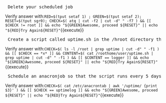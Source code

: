 <pre> Delete your scheduled job </pre>

Verify answer with:`RED=$(tput setaf 1) ; GREEN=$(tput setaf 2); RESET=$(tput sgr0); CHECK=$( atq | cut -f2 | cut -d" " -f7 ) && [[ $CHECK != root ]] && echo "${GREEN}Awesome, proceed ${RESET}" || echo "${RED}Try Again${RESET}"`{{execute}}

<pre> Create a script called uptime.sh in the /hroot directory that records the current uptime of the system to the syslog file  `logger "$(uptime)"` and make sure that the script is executable </pre>

Verify answer with:`CHECK=$( ls -l /root | grep uptime | cut -d" " -f1 ) && [[ $CHECK == *x* ]] && CONTENT=$( cat /roothome/user/uptime.sh | grep uptime | cut -d" " -f1 ) && [[ $CONTENT == logger ]] && echo "${GREEN}Awesome, proceed ${RESET}" || echo "${RED}Try Again${RESET}"`{{execute}}

<pre> Schedule an anacronjob so that the script runs every 5 days if it has not currently been run; make sure the *job* name is "uptimelog".
</pre>

Verify answer with:`CHECK=$( cat /etc/anacrontab | awk '/uptime/ {print $3}' ) && [[ $CHECK == uptimelog ]] && echo "${GREEN}Awesome, proceed ${RESET}" || echo "${RED}Try Again${RESET}"`{{execute}}
